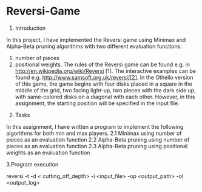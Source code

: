 Reversi-Game
============
1. Introduction

In this project, I have implemented the Reversi game using Minimax and Alpha-Beta pruning algorithms with two different evaluation functions:
1) number of pieces
2) positional weights.
The rules of the Reversi game can be found e.g. in http://en.wikipedia.org/wiki/Reversi [1]. The interactive examples can be found e.g. http://www.samsoft.org.uk/reversi/[2]. In the Othello version of this game, the game begins with four disks placed in a square in the middle of the grid, two facing light-up, two pieces with the dark side up, with same-colored disks on a diagonal with each other. However, in this assignment, the starting position will be specified in the input file.

2. Tasks

In this assignment, I have written a program to implement the following algorithms for both min and max players.
2.1 Minimax using number of pieces as an evaluation function 
2.2 Alpha-Beta pruning using number of pieces as an evaluation function 
2.3 Alpha-Beta pruning using positional weights as an evaluation function 

3.Program execution

reversi -t <task> -d < cutting_off_depth> -i <input_file> -op <output_path> -ol <output_log>
